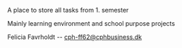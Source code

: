 
A place to store all tasks from 1. semester 


Mainly learning environment and school purpose projects 

Felicia Favrholdt -- cph-ff62@cphbusiness.dk 
